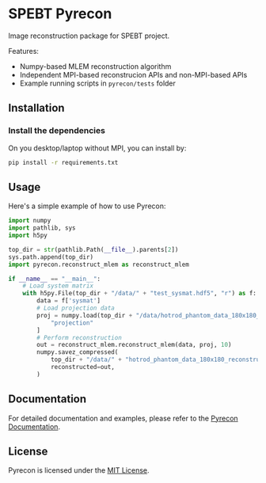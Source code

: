 # SPEBT Pyrecon

Image reconstruction package for SPEBT project.

Features:

- Numpy-based MLEM reconstruction algorithm
- Independent MPI-based reconstrucion APIs and non-MPI-based APIs
- Example running scripts in `pyrecon/tests` folder

## Installation

### Install the dependencies

On you desktop/laptop without MPI, you can install by:
```sh
pip install -r requirements.txt
```


## Usage

Here's a simple example of how to use Pyrecon:

```python
import numpy
import pathlib, sys
import h5py

top_dir = str(pathlib.Path(__file__).parents[2])
sys.path.append(top_dir)
import pyrecon.reconstruct_mlem as reconstruct_mlem

if __name__ == "__main__":
    # Load system matrix
    with h5py.File(top_dir + "/data/" + "test_sysmat.hdf5", "r") as f:
        data = f['sysmat']
        # Load projection data
        proj = numpy.load(top_dir + "/data/hotrod_phantom_data_180x180_projection.npz")[
            "projection"
        ]
        # Perform reconstruction
        out = reconstruct_mlem.reconstruct_mlem(data, proj, 10)
        numpy.savez_compressed(
            top_dir + "/data/" + "hotrod_phantom_data_180x180_reconstruction.npz",
            reconstructed=out,
        )
```

## Documentation

For detailed documentation and examples, please refer to the [Pyrecon Documentation](https://spebt.github.io/pyrecon).

## License

Pyrecon is licensed under the [MIT License](https://opensource.org/licenses/MIT).
